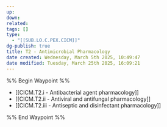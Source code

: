 ```yaml
---
up: 
down: 
related: 
tags: []
type:
  - "[[SUB.LO.C.PEX.CICM]]"
dg-publish: true
title: T2 - Antimicrobial Pharmacology
date created: Wednesday, March 5th 2025, 10:49:47
date modified: Tuesday, March 25th 2025, 16:09:21
---
```


%% Begin Waypoint %%

- [[CICM.T2.i - Antibacterial agent pharmacology]]
- [[CICM.T2.ii - Antiviral and antifungal pharmacology]]
- [[CICM.T2.iii - Antiseptic and disinfectant pharmacology]]

%% End Waypoint %%
